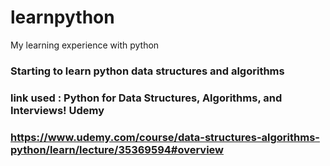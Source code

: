 # learnpython
My learning experience with python

### Starting to learn python data structures and algorithms 
### link used : Python for Data Structures, Algorithms, and Interviews! Udemy 
### https://www.udemy.com/course/data-structures-algorithms-python/learn/lecture/35369594#overview
